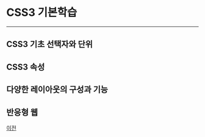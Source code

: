 # CSS3 기본학습

--------------------

## CSS3 기초 선택자와 단위


## CSS3 속성


## 다양한 레이아웃의 구성과 기능


## 반응형 웹

[이전](https://github.com/choiyeonseong/StudyHtml)
